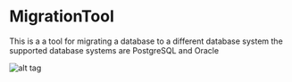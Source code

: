 # MigrationTool

This is a a tool for migrating a database to a different database system
the supported database systems are PostgreSQL and Oracle

![alt tag](https://raw.githubusercontent.com/username/MigrationTool/master/demo.png)

